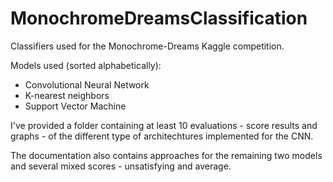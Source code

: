 # MonochromeDreamsClassification

Classifiers used for the Monochrome-Dreams Kaggle competition.

Models used (sorted alphabetically):
- Convolutional Neural Network
- K-nearest neighbors
- Support Vector Machine

I've provided a folder containing at least 10 evaluations - score results and graphs - of the different type of architechtures implemented for the CNN.

The documentation also contains approaches for the remaining two models and several mixed scores - unsatisfying and average.
